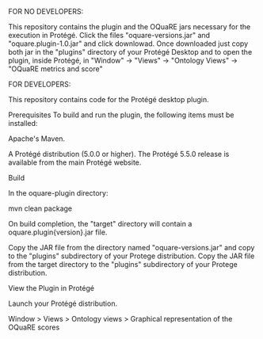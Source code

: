 FOR NO DEVELOPERS:

This repository contains the plugin and the OQuaRE jars necessary for the execution in Protégé.  Click the files "oquare-versions.jar" and "oquare.plugin-1.0.jar" and click downlowad. Once downloaded just copy both jar in the "plugins" directory of your Protégé Desktop and to open the plugin, inside Protégé, in "Window" -> "Views" -> "Ontology Views" -> "OQuaRE metrics and score"

FOR DEVELOPERS:

This repository contains code for the Protégé desktop plugin.

Prerequisites
To build and run the plugin, the following items must be installed:

Apache's Maven.

A Protégé distribution (5.0.0 or higher).  The Protégé 5.5.0 release is available from the main Protégé website.

Build

In the oquare-plugin directory:

 mvn clean package
 

On build completion, the "target" directory will contain a oquare.plugin{version}.jar file.

Copy the JAR file from the directory named "oquare-versions.jar" and copy to the "plugins" subdirectory of your Protege distribution.
Copy the JAR file from the target directory to the "plugins" subdirectory of your Protege distribution.

View the Plugin in Protégé

Launch your Protégé distribution.

Window > Views > Ontology views > Graphical representation of the OQuaRE scores
